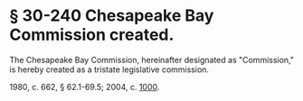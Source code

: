 # § 30-240 Chesapeake Bay Commission created.

<p>The Chesapeake Bay Commission, hereinafter designated as "Commission," is hereby created as a tristate legislative commission.</p><p>1980, c. 662, § 62.1-69.5; 2004, c. <a href='http://lis.virginia.gov/cgi-bin/legp604.exe?041+ful+CHAP1000'>1000</a>.</p>